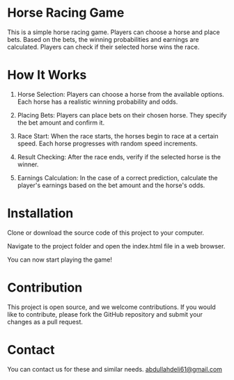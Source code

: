# Horse Racing Game
This is a simple horse racing game. Players can choose a horse and place bets. Based on the bets, the winning probabilities and earnings are calculated. Players can check if their selected horse wins the race.

# How It Works
1. Horse Selection: Players can choose a horse from the available options. Each horse has a realistic winning probability and odds.

2. Placing Bets: Players can place bets on their chosen horse. They specify the bet amount and confirm it.

3. Race Start: When the race starts, the horses begin to race at a certain speed. Each horse progresses with random speed increments.

4. Result Checking: After the race ends, verify if the selected horse is the winner.

5. Earnings Calculation: In the case of a correct prediction, calculate the player's earnings based on the bet amount and the horse's odds.

# Installation
Clone or download the source code of this project to your computer.

Navigate to the project folder and open the index.html file in a web browser.

You can now start playing the game!

# Contribution
This project is open source, and we welcome contributions. If you would like to contribute, please fork the GitHub repository and submit your changes as a pull request.


# Contact 

You can contact us for these and similar needs. 
abdullahdeli61@gmail.com